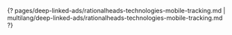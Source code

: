{? pages/deep-linked-ads/rationalheads-technologies-mobile-tracking.md | multilang/deep-linked-ads/rationalheads-technologies-mobile-tracking.md ?}
